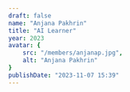 ```yaml
---
draft: false
name: "Anjana Pakhrin"
title: "AI Learner"
year: 2023
avatar: {
    src: "/members/anjanap.jpg",
    alt: "Anjana Pakhrin"
}
publishDate: "2023-11-07 15:39"
---
```

